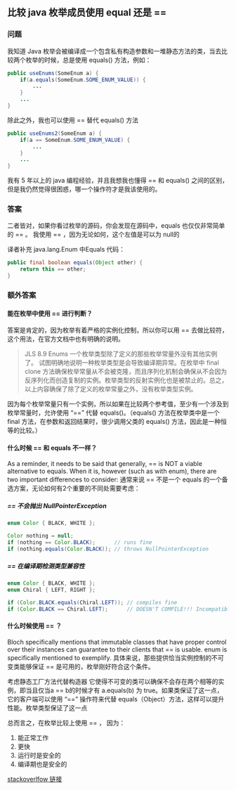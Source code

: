 ## 比较 java 枚举成员使用 equal 还是 ==

### 问题
我知道 Java 枚举会被编译成一个包含私有构造参数和一堆静态方法的类，当去比较两个枚举的时候，总是使用 equals() 方法，例如：
```java
public useEnums(SomeEnum a) {
    if(a.equals(SomeEnum.SOME_ENUM_VALUE)) {
        ...
    }
    ...
}
```
除此之外，我也可以使用 == 替代 equals()  方法
```java
public useEnums2(SomeEnum a) {
    if(a == SomeEnum.SOME_ENUM_VALUE) {
        ...
    }
    ...
}
```
我有 5 年以上的 java 编程经验，并且我想我也懂得 == 和 equals() 之间的区别，但是我仍然觉得很困惑，哪一个操作符才是我该使用的。

### 答案

二者皆对，如果你看过枚举的源码，你会发现在源码中，equals 也仅仅非常简单的 == 。
我使用 == ，因为无论如何，这个左值是可以为 null的


译者补充 java.lang.Enum 中Equals 代码：
```java
public final boolean equals(Object other) {
    return this == other;
}
```


### 额外答案
#### 能在枚举中使用 == 进行判断？
答案是肯定的，因为枚举有着严格的实例化控制，所以你可以用 == 去做比较符，这个用法，在官方文档中也有明确的说明。

>JLS 8.9 Enums
一个枚举类型除了定义的那些枚举常量外没有其他实例了。
试图明确地说明一种枚举类型是会导致编译期异常。在枚举中 final clone 方法确保枚举常量从不会被克隆，而且序列化机制会确保从不会因为反序列化而创造复制的实例。枚举类型的反射实例化也是被禁止的。总之，以上内容确保了除了定义的枚举常量之外，没有枚举类型实例。

因为每个枚举常量只有一个实例，所以如果在比较两个参考值，至少有一个涉及到枚举常量时，允许使用 “==” 代替 equals()。（equals() 方法在枚举类中是一个 final 方法，在参数和返回结果时，很少调用父类的 equals() 方法，因此是一种恒等的比较。）
#### 什么时候 == 和 equals 不一样？
As a reminder, it needs to be said that generally, == is NOT a viable alternative to equals. When it is, however (such as with enum), there are two important differences to consider:
通常来说 == 不是一个 equals 的一个备选方案，无论如何有2个重要的不同处需要考虑：

##### == 不会抛出 NullPointerException
```java
enum Color { BLACK, WHITE };

Color nothing = null;
if (nothing == Color.BLACK);      // runs fine
if (nothing.equals(Color.BLACK)); // throws NullPointerException
```
##### == 在编译期检测类型兼容性
```java
enum Color { BLACK, WHITE };
enum Chiral { LEFT, RIGHT };

if (Color.BLACK.equals(Chiral.LEFT)); // compiles fine
if (Color.BLACK == Chiral.LEFT);      // DOESN'T COMPILE!!! Incompatible types!
```

#### 什么时候使用 == ？
Bloch specifically mentions that immutable classes that have proper control over their instances can guarantee to their clients that == is usable. enum is specifically mentioned to exemplify.
具体来说，那些提供恰当实例控制的不可变类能够保证 == 是可用的，枚举刚好符合这个条件。

考虑静态工厂方法代替构造器
它使得不可变的类可以确保不会存在两个相等的实例，即当且仅当a == b的时候才有 a.equals(b) 为 true。如果类保证了这一点，它的客户端可以使用 “==” 操作符来代替 equals（Object）方法，这样可以提升性能。枚举类型保证了这一点

总而言之，在枚举比较上使用 == ， 因为：
1. 能正常工作
2. 更快
3. 运行时是安全的
4. 编译期也是安全的

[stackoverlfow 链接](http://stackoverflow.com/questions/1750435/comparing-java-enum-members-or-equals)
